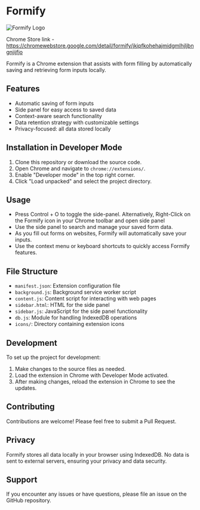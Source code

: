 # Formify

![Formify Logo](media/demo.gif)

Chrome Store link - https://chromewebstore.google.com/detail/formify/jkipfkohehajmidgmlhjljbngnjijfjo

Formify is a Chrome extension that assists with form filling by automatically saving and retrieving form inputs locally.

## Features

- Automatic saving of form inputs
- Side panel for easy access to saved data
- Context-aware search functionality
- Data retention strategy with customizable settings
- Privacy-focused: all data stored locally

## Installation in Developer Mode

1. Clone this repository or download the source code.
2. Open Chrome and navigate to `chrome://extensions/`.
3. Enable "Developer mode" in the top right corner.
4. Click "Load unpacked" and select the project directory.

## Usage

- Press Control + O to toggle the side-panel. Alternatively, Right-Click on the Formify icon in your Chrome toolbar and open side panel
- Use the side panel to search and manage your saved form data.
- As you fill out forms on websites, Formify will automatically save your inputs.
- Use the context menu or keyboard shortcuts to quickly access Formify features.

## File Structure

- `manifest.json`: Extension configuration file
- `background.js`: Background service worker script
- `content.js`: Content script for interacting with web pages
- `sidebar.html`: HTML for the side panel
- `sidebar.js`: JavaScript for the side panel functionality
- `db.js`: Module for handling IndexedDB operations
- `icons/`: Directory containing extension icons

## Development

To set up the project for development:

1. Make changes to the source files as needed.
2. Load the extension in Chrome with Developer Mode activated.
3. After making changes, reload the extension in Chrome to see the updates.

## Contributing

Contributions are welcome! Please feel free to submit a Pull Request.

## Privacy

Formify stores all data locally in your browser using IndexedDB. No data is sent to external servers, ensuring your privacy and data security.

## Support

If you encounter any issues or have questions, please file an issue on the GitHub repository.
